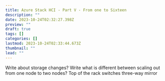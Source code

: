 ```yaml
---
title: Azure Stack HCI - Part V - From one to Sixteen
description: ""
date: 2023-10-24T02:32:27.398Z
preview: ""
draft: true
tags: []
categories: []
lastmod: 2023-10-24T02:33:44.673Z
thumbnail: ""
lead: ""
---
```


Write about storage changes?
Write what is different between scaling out from one node to two nodes?
    Top of the rack switches
    three-way mirror

